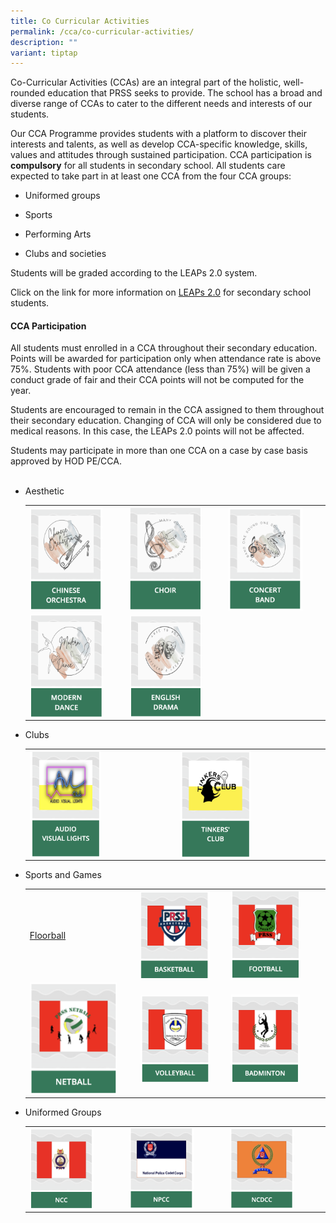 ```yaml
---
title: Co Curricular Activities
permalink: /cca/co-curricular-activities/
description: ""
variant: tiptap
---
```

<p>Co-Curricular Activities (CCAs) are an integral part of the holistic,
well-rounded education that PRSS seeks to provide. The school has a broad
and diverse range of CCAs to cater to the different needs and interests
of our students.</p>
<p>Our CCA Programme provides students with a platform to discover their
interests and talents, as well as develop CCA-specific knowledge, skills,
values and attitudes through sustained participation. CCA participation
is <strong>compulsory</strong> for all students in secondary school. All
students care expected to take part in at least one CCA from the four CCA
groups:</p>
<ul data-tight="true" class="tight">
<li>
<p>Uniformed groups</p>
</li>
<li>
<p>Sports</p>
</li>
<li>
<p>Performing Arts</p>
</li>
<li>
<p>Clubs and societies</p>
</li>
</ul>
<p>Students will be graded according to the LEAPs 2.0 system.</p>
<p>Click on the link for more information on <a href="https://www.moe.gov.sg/education-in-sg/our-programmes/cca/leaps2-0" rel="noopener noreferrer nofollow" target="_blank">LEAPs 2.0</a> for
secondary school students.</p>
<h4><strong>CCA Participation</strong></h4>
<p>All students must enrolled in a CCA throughout their secondary education.
Points will be awarded for participation only when attendance rate is above
75%. Students with poor CCA attendance (less than 75%) will be given a
conduct grade of fair and their CCA points will not be computed for the
year.</p>
<p>Students are encouraged to remain in the CCA assigned to them throughout
their secondary education. Changing of CCA will only be considered due
to medical reasons. In this case, the LEAPs 2.0 points will not be affected.</p>
<p>Students may participate in more than one CCA on a case by case basis
approved by HOD PE/CCA.
<br>
<br>
</p>
<ul>
<li>
<p>Aesthetic</p>
<p></p>
<p></p>
<table style="minWidth: 75px">
<colgroup>
<col>
<col>
<col>
</colgroup>
<tbody>
<tr>
<td rowspan="1" colspan="1">
<div class="isomer-image-wrapper">
<img style="width:80%;float:left" height="auto" width="100%" src="/images/ChineseOrchestra.png">
</div>
</td>
<td rowspan="1" colspan="1">
<div class="isomer-image-wrapper">
<img style="width:80%;float:left" height="auto" width="100%" src="/images/Choir.png">
</div>
</td>
<td rowspan="1" colspan="1">
<div class="isomer-image-wrapper">
<img style="width:80%;float:left" height="auto" width="100%" src="/images/ConcertBand.png">
</div>
</td>
</tr>
<tr>
<td rowspan="1" colspan="1">
<div class="isomer-image-wrapper">
<img style="width:80%;float:left" height="auto" width="100%" src="/images/ModernDance.png">
</div>
</td>
<td rowspan="1" colspan="1">
<div class="isomer-image-wrapper">
<img style="width:80%;float:left" height="auto" width="100%" src="/images/EnglishDrama.png">
</div>
</td>
<td rowspan="1" colspan="1">
<p></p>
</td>
</tr>
</tbody>
</table>
<p></p>
</li>
<li>
<p>Clubs</p>
<p></p>
<p></p>
<p></p>
<table style="minWidth: 50px">
<colgroup>
<col>
<col>
</colgroup>
<tbody>
<tr>
<td rowspan="1" colspan="1">
<div class="isomer-image-wrapper">
<img style="width:50%;float:left" height="auto" width="100%" src="/images/audio.png">
</div>
</td>
<td rowspan="1" colspan="1">
<div class="isomer-image-wrapper">
<img style="width:50%;float:left" height="auto" width="100%" src="/images/tinkersclub.png">
</div>
</td>
</tr>
</tbody>
</table>
</li>
<li>
<p>Sports and Games</p>
<table style="minWidth: 100px">
<colgroup>
<col>
<col>
<col>
<col>
</colgroup>
<tbody>
<tr>
<td rowspan="1" colspan="1">
<p><a href="/cca/sports-groups/floorball/" rel="noopener noreferrer nofollow" target="_blank">Floorball</a>
</p>
</td>
<td rowspan="1" colspan="1">
<div class="isomer-image-wrapper">
<img style="width:85%;float:left" height="auto" width="100%" src="/images/basket.png">
</div>
</td>
<td rowspan="1" colspan="1">
<div class="isomer-image-wrapper">
<img style="width:85%;float:left" height="auto" width="100%" src="/images/football.png">
</div>
</td>
<td rowspan="1" colspan="1">
<p></p>
</td>
</tr>
<tr>
<td rowspan="1" colspan="1">
<div class="isomer-image-wrapper">
<img style="width:85%;float:left" height="auto" width="100%" src="/images/netball.png">
</div>
</td>
<td rowspan="1" colspan="1">
<div class="isomer-image-wrapper">
<img style="width:85%;float:left" height="auto" width="100%" src="/images/volleyb.png">
</div>
</td>
<td rowspan="1" colspan="1">
<div class="isomer-image-wrapper">
<img style="width:85%;float:left" height="auto" width="100%" src="/images/badminton.png">
</div>
</td>
<td rowspan="1" colspan="1">
<p></p>
</td>
</tr>
</tbody>
</table>
</li>
<li>
<p>Uniformed Groups</p>
<table style="minWidth: 75px">
<colgroup>
<col>
<col>
<col>
</colgroup>
<tbody>
<tr>
<td rowspan="1" colspan="1">
<div class="isomer-image-wrapper">
<img style="width:70%;float:left" height="auto" width="100%" src="/images/ncclogo.png">
</div>
</td>
<td rowspan="1" colspan="1">
<div class="isomer-image-wrapper">
<img style="width:70%;float:left" height="auto" width="100%" src="/images/npcclogo.png">
</div>
</td>
<td rowspan="1" colspan="1">
<div class="isomer-image-wrapper">
<img style="width:70%;float:left" height="auto" width="100%" src="/images/ncdcclogo.png">
</div>
</td>
</tr>
</tbody>
</table>
</li>
</ul>
<p></p>